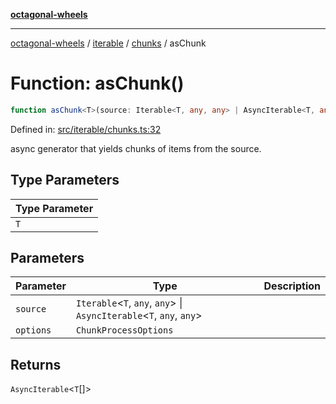 [**octagonal-wheels**](../../../README.md)

***

[octagonal-wheels](../../../modules.md) / [iterable](../../README.md) / [chunks](../README.md) / asChunk

# Function: asChunk()

```ts
function asChunk<T>(source: Iterable<T, any, any> | AsyncIterable<T, any, any>, options: ChunkProcessOptions): AsyncIterable<T[]>;
```

Defined in: [src/iterable/chunks.ts:32](https://github.com/vrtmrz/octagonal-wheels/blob/main/src/iterable/chunks.ts#L32)

async generator that yields chunks of items from the source.

## Type Parameters

| Type Parameter |
| ------ |
| `T` |

## Parameters

| Parameter | Type | Description |
| ------ | ------ | ------ |
| `source` | `Iterable`\<`T`, `any`, `any`\> \| `AsyncIterable`\<`T`, `any`, `any`\> |  |
| `options` | `ChunkProcessOptions` |  |

## Returns

`AsyncIterable`\<`T`[]\>
